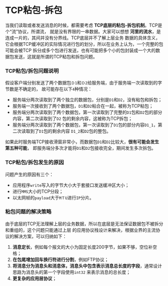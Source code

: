 TCP粘包-拆包
========================================================
当我们读取或者发送消息的时候，都需要考虑 **TCP底层的粘包-拆包机制**。TCP是个“流”协议，所谓流，
就是没有界限的一串数据。大家可以想想 **河里的流水**，是连成一片的，其间并没有分界线。TCP底层并不了解上层业务
数据的具体含义，它会根据TCP缓冲区的实际情况进行包的划分，所以在业务上认为，一个完整的包可能会被TCP
拆分成多个包进行发送，也有可能把多个小的包封装成一个大的数据包发送，这就是所谓的TCP粘包和拆包问题。

### TCP粘包/拆包问题说明
假设客户端分别发送了两个数据包`Ｄ1`和`Ｄ2`给服务端，由于服务端一次读取到的字节数是不确定的，
故可能存在以下`4`种情况：
+ 服务端分两次读取到了两个独立的数据包，分别是`D1`和`D2`，没有粘包和拆包；
+ 服务端一次接收到了两个数据包，`D1`和`D2`粘合在一起，被称为TCP粘包；
+ 服务端分两次读取到了两个数据包，第一次读取到了完整的`D1`包和`D2`包的部分内容，第二次读取到了`D2`
包的剩余内容，这被称为TCP拆包；
+ 服务端分两次读取到了两个数据包，第一次读取到了`D1`包的部分内容`D1_1`，第二次读取到了`D1`包的剩余内容
`D1_2`和`D2`包的整包。

如果此时服务端TCP接收滑窗非常小，而数据包`D1`和`D2`比较大，**很有可能会发生第五种可能**，
即服务端分多次才能将`D1`和`D2`包接收完全，期间发生多次拆包。

### TCP粘包/拆包发生的原因
问题产生的原因有三个：
+ 应用程序`write`写入的字节大小大于套接口发送缓冲区大小；
+ 进行`MMS`大小的TCP分段；
+ 以太网帧的`payload`大于`MＴU`进行`IP`分片。

### 粘包问题的解决策略
由于底层的TCP无法理解上层的业务数据，所以在底层是无法保证数据包不被拆分和重组的，这个问题只能通过上层
的应用协议栈设计来解决，根据业界的主流协议的解决方案，可以归纳如下：

1. **消息定长**，例如每个报文的大小为固定长度200字节，如果不够，空位补空格；
2. **在包尾增加回车换行符进行分割**，例如FTP协议；
3. **将消息分为消息头和消息体，消息头中包含表示消息总长度的字段**，通常设计思路为消息头的第一个字段使用`int32`
来表示消息的总长度；
4. **更复杂的应用层协议**；
